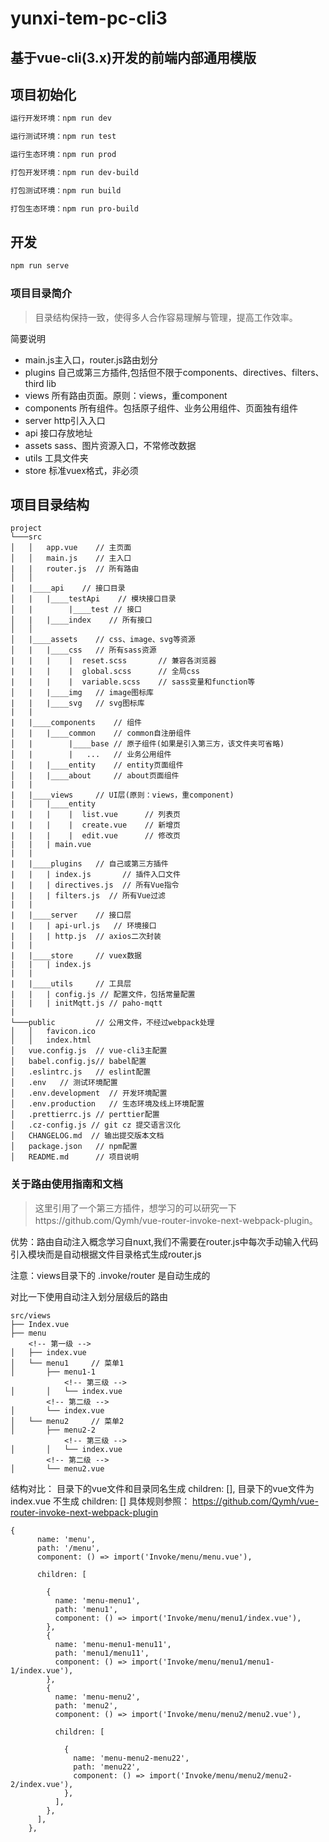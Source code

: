 # yunxi-tem-pc-cli3

## 基于vue-cli(3.x)开发的前端内部通用模版

## 项目初始化

```bash
运行开发环境：npm run dev

运行测试环境：npm run test

运行生态环境：npm run prod

打包开发环境：npm run dev-build

打包测试环境：npm run build

打包生态环境：npm run pro-build
```

## 开发

```bash
npm run serve
```

### 项目目录简介

> 目录结构保持一致，使得多人合作容易理解与管理，提高工作效率。

简要说明

- main.js主入口，router.js路由划分
- plugins 自己或第三方插件,包括但不限于components、directives、filters、third lib
- views 所有路由页面。原则：views，重component
- components 所有组件。包括原子组件、业务公用组件、页面独有组件
- server http引入入口
- api 接口存放地址
- assets sass、图片资源入口，不常修改数据
- utils 工具文件夹
- store 标准vuex格式，非必须
 

## 项目目录结构

```
project
└───src
│   │   app.vue    // 主页面
│   │   main.js    // 主入口
|   |   router.js  // 所有路由
│   │
|   |____api    // 接口目录
│   |   |____testApi    // 模块接口目录
│   |        |____test // 接口
│   |   |____index    // 所有接口
│   │
│   |____assets    // css、image、svg等资源
│   |   |____css   // 所有sass资源
|   |   |    |  reset.scss       // 兼容各浏览器
|   |   |    |  global.scss      // 全局css
|   |   |    |  variable.scss    // sass变量和function等
│   |   |____img   // image图标库
|   |   |____svg   // svg图标库
|   |
|   |____components    // 组件
│   |   |____common    // common自注册组件
│   |        |____base // 原子组件(如果是引入第三方，该文件夹可省略)
│   |        |   ...   // 业务公用组件
│   |   |____entity    // entity页面组件
│   |   |____about     // about页面组件
|   |
|   |____views     // UI层(原则：views，重component)
|   |   |____entity
|   |   |    |  list.vue      // 列表页
|   |   |    |  create.vue    // 新增页
|   |   |    |  edit.vue      // 修改页
|   |   | main.vue
|   |
|   |____plugins   // 自己或第三方插件
|   |   | index.js       // 插件入口文件
|   |   | directives.js  // 所有Vue指令
|   |   | filters.js  // 所有Vue过滤
|   |
|   |____server    // 接口层
|   |   | api-url.js   // 环境接口
|   |   | http.js  // axios二次封装
|   |
|   |____store     // vuex数据
|   |   | index.js
|   |
|   |____utils     // 工具层
|   |   | config.js // 配置文件，包括常量配置
|   |   | initMqtt.js // paho-mqtt
|
└───public         // 公用文件，不经过webpack处理
│   │   favicon.ico
│   │   index.html
│   vue.config.js  // vue-cli3主配置
│   babel.config.js// babel配置
│   .eslintrc.js   // eslint配置
│   .env   // 测试环境配置
│   .env.development  // 开发环境配置
│   .env.production   // 生态环境及线上环境配置
│   .prettierrc.js // perttier配置
│   .cz-config.js // git cz 提交语言汉化
│   CHANGELOG.md  // 输出提交版本文档
│   package.json   // npm配置
│   README.md      // 项目说明
```
### 关于路由使用指南和文档

> 这里引用了一个第三方插件，想学习的可以研究一下https://github.com/Qymh/vue-router-invoke-next-webpack-plugin。

优势：路由自动注入概念学习自nuxt,我们不需要在router.js中每次手动输入代码引入模块而是自动根据文件目录格式生成router.js

注意：views目录下的 .invoke/router 是自动生成的

对比一下使用自动注入划分层级后的路由

```
src/views
├── Index.vue
├── menu
    <!-- 第一级 -->
│   ├── index.vue
│   └── menu1     // 菜单1
│       ├── menu1-1
            <!-- 第三级 -->
│       │   └── index.vue
        <!-- 第二级 -->
│       └── index.vue
│   └── menu2     // 菜单2
│       ├── menu2-2
            <!-- 第三级 -->
│       │   └── index.vue
        <!-- 第二级 -->
│       └── menu2.vue
```

结构对比： 目录下的vue文件和目录同名生成 children: [], 目录下的vue文件为index.vue 不生成 children: []
具体规则参照： https://github.com/Qymh/vue-router-invoke-next-webpack-plugin

```
{
      name: 'menu',
      path: '/menu',
      component: () => import('Invoke/menu/menu.vue'),

      children: [

        {
          name: 'menu-menu1',
          path: 'menu1',
          component: () => import('Invoke/menu/menu1/index.vue'),
        },
        {
          name: 'menu-menu1-menu11',
          path: 'menu1/menu11',
          component: () => import('Invoke/menu/menu1/menu1-1/index.vue'),
        },
        {
          name: 'menu-menu2',
          path: 'menu2',
          component: () => import('Invoke/menu/menu2/menu2.vue'),

          children: [

            {
              name: 'menu-menu2-menu22',
              path: 'menu22',
              component: () => import('Invoke/menu/menu2/menu2-2/index.vue'),
            },
          ],
        },
      ],
    },

```

